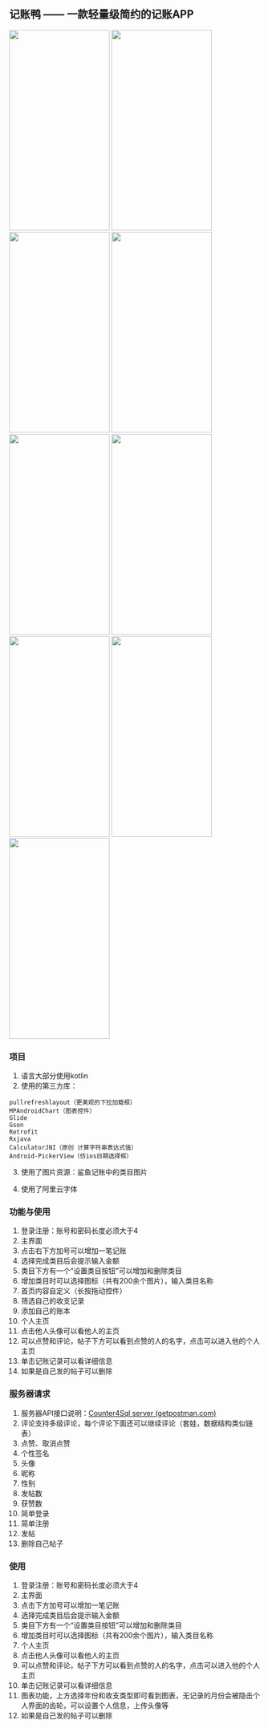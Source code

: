 ## 记账鸭 —— 一款轻量级简约的记账APP

<img src="https://github.com/sandyz987/MoneyCounter4/blob/master/pic/1.jpg" width="200" height="400"/>
<img src="https://github.com/sandyz987/MoneyCounter4/blob/master/pic/2.jpg" width="200" height="400"/>
<img src="https://github.com/sandyz987/MoneyCounter4/blob/master/pic/3.jpg" width="200" height="400"/>
<img src="https://github.com/sandyz987/MoneyCounter4/blob/master/pic/4.jpg" width="200" height="400"/>
<img src="https://github.com/sandyz987/MoneyCounter4/blob/master/pic/5.jpg" width="200" height="400"/>
<img src="https://github.com/sandyz987/MoneyCounter4/blob/master/pic/6.jpg" width="200" height="400"/>
<img src="https://github.com/sandyz987/MoneyCounter4/blob/master/pic/7.jpg" width="200" height="400"/>
<img src="https://github.com/sandyz987/MoneyCounter4/blob/master/pic/8.jpg" width="200" height="400"/>
<img src="https://github.com/sandyz987/MoneyCounter4/blob/master/pic/9.jpg" width="200" height="400"/>


### 项目

1. 语言大部分使用kotlin
2. 使用的第三方库：

```
pullrefreshlayout（更美观的下拉加载框）
MPAndroidChart（图表控件）
Glide
Gson
Retrofit
Rxjava
CalculatorJNI（原创 计算字符串表达式值）
Android-PickerView（仿ios日期选择框）
```

3. 使用了图片资源：鲨鱼记账中的类目图片

4. 使用了阿里云字体



### 功能与使用

1. 登录注册：账号和密码长度必须大于4
2. 主界面
3. 点击右下方加号可以增加一笔记账
4. 选择完成类目后会提示输入金额
5. 类目下方有一个“设置类目按钮”可以增加和删除类目
6. 增加类目时可以选择图标（共有200余个图片），输入类目名称
7. 首页内容自定义（长按拖动控件）
8. 筛选自己的收支记录
9. 添加自己的账本
10. 个人主页
11. 点击他人头像可以看他人的主页
12. 可以点赞和评论，帖子下方可以看到点赞的人的名字，点击可以进入他的个人主页
13. 单击记账记录可以看详细信息
14. 如果是自己发的帖子可以删除



### 服务器请求

1. 服务器API接口说明：[Counter4Sql server (getpostman.com)](https://documenter.getpostman.com/view/10049826/TzY6AujB)
2. 评论支持多级评论，每个评论下面还可以继续评论（套娃，数据结构类似链表）
3. 点赞、取消点赞
4. 个性签名
5. 头像
6. 昵称
7. 性别
8. 发帖数
9. 获赞数
10. 简单登录
11. 简单注册
12. 发帖
13. 删除自己帖子



### 使用

1. 登录注册：账号和密码长度必须大于4
2. 主界面
3. 点击下方加号可以增加一笔记账
4. 选择完成类目后会提示输入金额
5. 类目下方有一个“设置类目按钮”可以增加和删除类目
6. 增加类目时可以选择图标（共有200余个图片），输入类目名称
7. 个人主页
8. 点击他人头像可以看他人的主页
9. 可以点赞和评论，帖子下方可以看到点赞的人的名字，点击可以进入他的个人主页
10. 单击记账记录可以看详细信息
11. 图表功能，上方选择年份和收支类型即可看到图表，无记录的月份会被隐击个人界面的齿轮，可以设置个人信息，上传头像等
12. 如果是自己发的帖子可以删除
